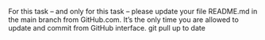 For this task – and only for this task – please update your file README.md in the main branch from GitHub.com. It’s the only time you are allowed to update and commit from GitHub interface.
git pull up to date
